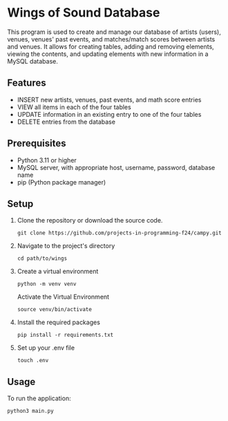 # Wings of Sound Database

This program is used to create and manage our database of artists (users), venues, venues' past events, and matches/match scores between artists and venues. It allows for creating tables, adding and removing elements, viewing the contents, and updating elements with new information in a MySQL database.

## Features

- INSERT new artists, venues, past events, and math score entries
- VIEW all items in each of the four tables
- UPDATE information in an existing entry to one of the four tables
- DELETE entries from the database

## Prerequisites

- Python 3.11 or higher
- MySQL server, with appropriate host, username, password, database name
- pip (Python package manager)

## Setup

1. Clone the repository or download the source code.
   ```
   git clone https://github.com/projects-in-programming-f24/campy.git
   ```
   
2. Navigate to the project's directory
   ```
   cd path/to/wings
   ```
   
3. Create a virtual environment
   ```
   python -m venv venv
   ```

   Activate the Virtual Environment 
   ```
   source venv/bin/activate
   ```

4. Install the required packages
   ```
   pip install -r requirements.txt
   ```
 
5. Set up your .env file
   ```
   touch .env
   ```

## Usage

To run the application:

```
python3 main.py
```
